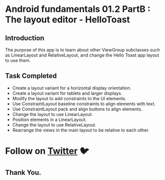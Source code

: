 # Android fundamentals 01.2 PartB : The layout editor - HelloToast

## Introduction

The purpose of this app is to learn about other ViewGroup subclasses such as LinearLayout and RelativeLayout, and change the Hello Toast app layout to use them.

## Task Completed

* Create a layout variant for a horizontal display orientation.
* Create a layout variant for tablets and larger displays.
* Modify the layout to add constraints to the UI elements.
* Use ConstraintLayout baseline constraints to align elements with text.
* Use ConstraintLayout pack and align buttons to align elements.
* Change the layout to use LinearLayout.
* Position elements in a LinearLayout.
* Change the layout to use RelativeLayout.
* Rearrange the views in the main layout to be relative to each other.

# Follow on [Twitter](https://twitter.com/amansharma_dev) :bird:

## Thank You.
